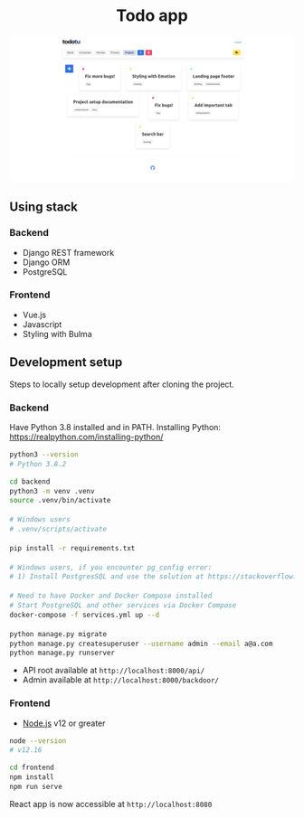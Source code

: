<h1 align="center">Todo app</h1>

![image](https://github.com/ryabant/todotu/blob/main/Screenshot_2021-05-10%20Todotu.png)

## Using stack
### Backend

- Django REST framework
- Django ORM
- PostgreSQL

### Frontend

- Vue.js
- Javascript
- Styling with Bulma

## Development setup

Steps to locally setup development after cloning the project.

### Backend

Have Python 3.8 installed and in PATH.
Installing Python: https://realpython.com/installing-python/

```sh
python3 --version
# Python 3.8.2
```

```sh
cd backend
python3 -m venv .venv
source .venv/bin/activate

# Windows users
# .venv/scripts/activate

pip install -r requirements.txt

# Windows users, if you encounter pg_config error:
# 1) Install PostgresSQL and use the solution at https://stackoverflow.com/a/58440598/1262198

# Need to have Docker and Docker Compose installed
# Start PostgreSQL and other services via Docker Compose
docker-compose -f services.yml up --d

python manage.py migrate
python manage.py createsuperuser --username admin --email a@a.com
python manage.py runserver
```

- API root available at `http://localhost:8000/api/`
- Admin available at `http://localhost:8000/backdoor/`

### Frontend

- [Node.js](https://nodejs.org) v12 or greater

```sh
node --version
# v12.16
```

```sh
cd frontend
npm install
npm run serve
```

React app is now accessible at `http://localhost:8080`